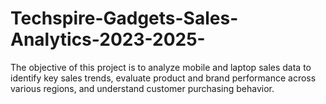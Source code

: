 # Techspire-Gadgets-Sales-Analytics-2023-2025-
The objective of this project is to analyze mobile and laptop sales data to identify key sales trends, evaluate product and brand performance across various regions, and understand customer purchasing behavior. 
